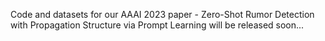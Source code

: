 Code and datasets for our AAAI 2023 paper - Zero-Shot Rumor Detection with Propagation Structure via Prompt Learning will be released soon...
